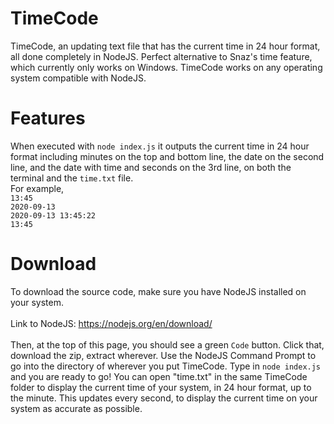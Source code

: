 # TimeCode
TimeCode, an updating text file that has the current time in 24 hour format, all done completely in NodeJS. Perfect alternative to Snaz's time feature, which currently only works on Windows. TimeCode works on any operating system compatible with NodeJS.
# Features
When executed with `node index.js` it outputs the current time in 24 hour format including minutes on the top and bottom line, the date on the second line, and the date with time and seconds on the 3rd line, on both the terminal and the `time.txt` file. <br />
For example, <br />
`13:45`<br />
`2020-09-13`<br />
`2020-09-13 13:45:22`<br />
`13:45`<br />
# Download

To download the source code, make sure you have NodeJS installed on your system. <br /> <br />
Link to NodeJS: https://nodejs.org/en/download/ <br /> <br />
Then, at the top of this page, you should see a green `Code` button. Click that, download the zip, extract wherever. Use the NodeJS Command Prompt to go into the directory of wherever you put TimeCode. Type in `node index.js` and you are ready to go! You can open "time.txt" in the same TimeCode folder to display the current time of your system, in 24 hour format, up to the minute. This updates every second, to display the current time on your system as accurate as possible. 
